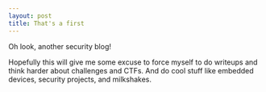 ```yaml
---
layout: post
title: That's a first
---
```


Oh look, another security blog!

Hopefully this will give me some excuse to force myself to do writeups and think harder about challenges and CTFs. And do cool stuff like embedded devices, security projects, and milkshakes.